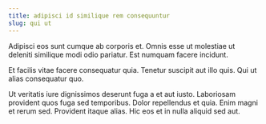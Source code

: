 ```yaml
---
title: adipisci id similique rem consequuntur
slug: qui ut
---
```


Adipisci eos sunt cumque ab corporis et. Omnis esse ut molestiae ut deleniti similique modi odio pariatur. Est numquam facere incidunt.

Et facilis vitae facere consequatur quia. Tenetur suscipit aut illo quis. Qui ut alias consequatur quo.

Ut veritatis iure dignissimos deserunt fuga a et aut iusto. Laboriosam provident quos fuga sed temporibus. Dolor repellendus et quia. Enim magni et rerum sed. Provident itaque alias. Hic eos et in nulla aliquid sed aut.
